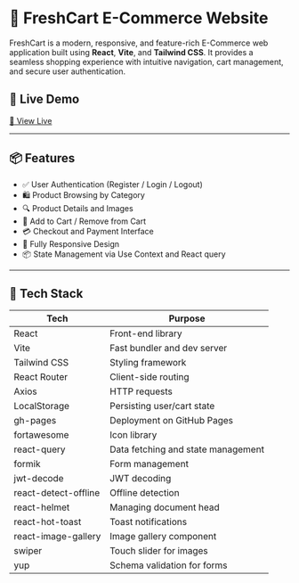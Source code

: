 # 🛒 FreshCart E-Commerce Website

FreshCart is a modern, responsive, and feature-rich E-Commerce web application built using **React**, **Vite**, and **Tailwind CSS**. It provides a seamless shopping experience with intuitive navigation, cart management, and secure user authentication.

## 🚀 Live Demo

[🔗 View Live](https://shady-emadd.github.io/Fresh-Cart-E-Commerce/)

---

## 📦 Features

- ✅ User Authentication (Register / Login / Logout)
- 🛍️ Product Browsing by Category
- 🔍 Product Details and Images
- 🛒 Add to Cart / Remove from Cart
- 💳 Checkout and Payment Interface
- 📱 Fully Responsive Design
- 📦 State Management via Use Context and React query

---

## 🧰 Tech Stack

| Tech                 | Purpose                            |
| -------------------- | ---------------------------------- |
| React                | Front-end library                  |
| Vite                 | Fast bundler and dev server        |
| Tailwind CSS         | Styling framework                  |
| React Router         | Client-side routing                |
| Axios                | HTTP requests                      |
| LocalStorage         | Persisting user/cart state         |
| gh-pages             | Deployment on GitHub Pages         |
| fortawesome          | Icon library                       |
| react-query          | Data fetching and state management |
| formik               | Form management                    |
| jwt-decode           | JWT decoding                       |
| react-detect-offline | Offline detection                  |
| react-helmet         | Managing document head             |
| react-hot-toast      | Toast notifications                |
| react-image-gallery  | Image gallery component            |
| swiper               | Touch slider for images            |
| yup                  | Schema validation for forms        |

